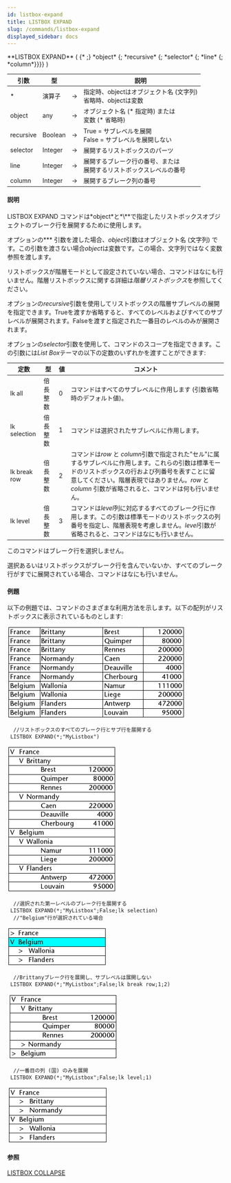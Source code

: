 ```yaml
---
id: listbox-expand
title: LISTBOX EXPAND
slug: /commands/listbox-expand
displayed_sidebar: docs
---
```


<!--REF #_command_.LISTBOX EXPAND.Syntax-->**LISTBOX EXPAND** ( {* ;} *object* {; *recursive* {; *selector* {; *line* {; *column*}}}} )<!-- END REF-->
<!--REF #_command_.LISTBOX EXPAND.Params-->
| 引数 | 型 |  | 説明 |
| --- | --- | --- | --- |
| * | 演算子 | &srarr; | 指定時、objectはオブジェクト名 (文字列)<br/>省略時、objectは変数 |
| object | any | &srarr; | オブジェクト名 (* 指定時) または <br/>変数 (* 省略時) |
| recursive | Boolean | &srarr; | True = サブレベルを展開<br/>False = サブレベルを展開しない |
| selector | Integer | &srarr; | 展開するリストボックスのパーツ |
| line | Integer | &srarr; | 展開するブレーク行の番号、または<br/>展開するリストボックスレベルの番号 |
| column | Integer | &srarr; | 展開するブレーク列の番号 |

<!-- END REF-->

#### 説明 

<!--REF #_command_.LISTBOX EXPAND.Summary-->LISTBOX EXPAND コマンドは*object*と*\**で指定したリストボックスオブジェクトのブレーク行を展開するために使用します。<!-- END REF-->

オプションの*\** 引数を渡した場合、*object*引数はオブジェクト名 (文字列) です。この引数を渡さない場合*object*は変数です。この場合、文字列ではなく変数参照を渡します。 

リストボックスが階層モードとして設定されていない場合、コマンドはなにも行いません。階層リストボックスに関する詳細は*階層リストボックス*を参照してください。

 オプションの*recursive*引数を使用してリストボックスの階層サブレベルの展開を指定できます。Trueを渡すか省略すると、すべてのレベルおよびすべてのサブレベルが展開されます。Falseを渡すと指定された一番目のレベルのみが展開されます。

オプションの*selector*引数を使用して、コマンドのスコープを指定できます。この引数には*List Box*テーマの以下の定数のいずれかを渡すことができます:

| 定数           | 型    | 値 | コメント                                                                                                                                             |
| ------------ | ---- | - | ------------------------------------------------------------------------------------------------------------------------------------------------ |
| lk all       | 倍長整数 | 0 | コマンドはすべてのサブレベルに作用します (引数省略時のデフォルト値)。                                                                                                             |
| lk selection | 倍長整数 | 1 | コマンドは選択されたサブレベルに作用します。                                                                                                                           |
| lk break row | 倍長整数 | 2 | コマンドは*row* と *column*引数で指定された"セル"に属するサブレベルに作用します。これらの引数は標準モードのリストボックスの行および列番号を表すことに留意してください。階層表現ではありません。*row* と *column* 引数が省略されると、コマンドは何も行いません。 |
| lk level     | 倍長整数 | 3 | コマンドは*level*列に対応するすべてのブレーク行に作用します。この引数は標準モードのリストボックスの列番号を指定し、階層表現を考慮しません。*level*引数が省略されると、コマンドはなにも行いません。                                         |

このコマンドはブレーク行を選択しません。

選択あるいはリストボックスがブレーク行を含んでいないか、すべてのブレーク行がすでに展開されている場合、コマンドはなにも行いません。

#### 例題 

以下の例題では、コマンドのさまざまな利用方法を示します。以下の配列がリストボックスに表示されているものとします:

![](../assets/en/commands/pict175844.en.png)

```4d
  //リストボックスのすべてのブレーク行とサブ行を展開する
 LISTBOX EXPAND(*;"MyListbox")
```

![](../assets/en/commands/pict175849.en.png)

```4d
  //選択された第一レベルのブレーク行を展開する
 LISTBOX EXPAND(*;"MyListbox";False;lk selection)
  //"Belgium"行が選択されている場合
```

![](../assets/en/commands/pict175851.en.png)

```4d
  //Brittanyブレーク行を展開し、サブレベルは展開しない
 LISTBOX EXPAND(*;"MyListbox";False;lk break row;1;2)
```

![](../assets/en/commands/pict175853.en.png)

```4d
  //一番目の列 (国) のみを展開
 LISTBOX EXPAND(*;"MyListbox";False;lk level;1)
```

![](../assets/en/commands/pict175855.en.png)

#### 参照 

[LISTBOX COLLAPSE](listbox-collapse.md)  